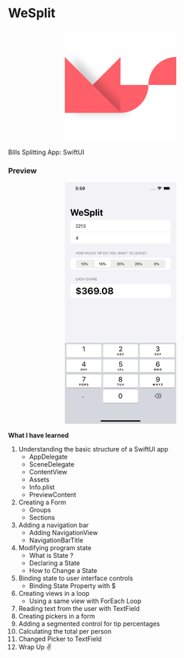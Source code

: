 # WeSplit
<p align="center"><img src="preview/WeSplit.png" width="250">
</p>
Bills Splitting App: SwiftUI


### **Preview**

<p align="center">
<img src="preview/WeSplitPreview.png" width="250">
</p>

**What I have learned** 

1. Understanding the basic structure of a SwiftUI app
    - AppDelegate
    - SceneDelegate
    - ContentView
    - Assets
    - Info.plist
    - PreviewContent
2. Creating a Form
    - Groups
    - Sections
3. Adding a navigation bar
    - Adding NavigationView
    - NavigationBarTitle
4. Modifying program state
    - What is State ?
    - Declaring a State
    - How to Change a State
5. Binding state to user interface controls
    - Binding State Property with $
6. Creating views in a loop
    - Using a same view with ForEach Loop
7. Reading text from the user with TextField
8. Creating pickers in a form
9. Adding a segmented control for tip percentages
10. Calculating the total per person
11. Changed Picker to TextField
12. Wrap Up ✌️
